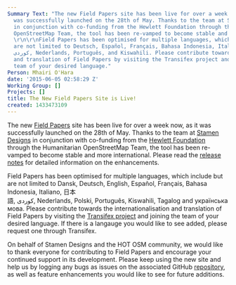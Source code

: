 ```yaml
---
Summary Text: "The new Field Papers site has been live for over a week now, as it
  was successfully launched on the 28th of May. Thanks to the team at Stamen Design
  in conjunction with co-funding from the Hewlett Foundation through the Humanitarian
  OpenStreetMap Team, the tool has been re-vamped to become stable and more international.
  \r\n\r\nField Papers has been optimised for multiple languages, which include but
  are not limited to Deutsch, Español, Français, Bahasa Indonesia, Italiano, 日本語,
  کوردی, Nederlands, Português, and Kiswahili. Please contribute towards the internationalisation
  and translation of Field Papers by visiting the Transifex project and joining the
  team of your desired language."
Person: Mhairi O'Hara
date: '2015-06-05 02:58:29 Z'
Working Group: []
Projects: []
title: The New Field Papers Site is Live!
created: 1433473109
---
```

<p>The new <a href="http://fieldpapers.org/">Field Papers</a> site has been live for over a week now, as it was successfully launched on the 28th of May. Thanks to the team at <a href="http://stamen.com/">Stamen Designs</a> in conjunction with co-funding from the <a href="http://www.hewlett.org/">Hewlett Foundation</a> through the Humanitarian OpenStreetMap Team, the tool has been re-vamped to become stable and more international. Please read the <a href="http://fieldpapers.tumblr.com/">release notes</a>&nbsp;for detailed information on the enhancements.</p><p>Field Papers has been optimised for multiple languages, which include but are not limited to&nbsp;Dansk,&nbsp;Deutsch,&nbsp;English,&nbsp;Español,&nbsp;Français,&nbsp;Bahasa Indonesia,&nbsp;Italiano,&nbsp;日本語,&nbsp;کوردی,&nbsp;Nederlands,&nbsp;Polski,&nbsp;Português,&nbsp;Kiswahili,&nbsp;Tagalog and&nbsp;українська мова. Please contribute towards the internationalisation and translation of Field Papers by visiting the <a href="https://www.transifex.com/projects/p/fieldpapers/">Transifex project</a> and joining the team of your desired language. If there is a langauge you would like to see added, please request one through Transifex.</p><p>On behalf of Stamen Designs and the HOT OSM community, we would like to thank everyone for contributing to Field Papers and encourage your continued support in its development. Please keep using the new site and help us by logging any bugs as issues on the associated GitHub <a href="https://github.com/stamen/fieldpapers/issues">repository</a>, as well as feature enhancements you would like to see for future additions.&nbsp;</p><p>&nbsp;</p><p>&nbsp;</p><div style="color: #222222; font-family: arial, sans-serif; font-size: 12.8000001907349px; line-height: normal;">&nbsp;</div><div style="color: #222222; font-family: arial, sans-serif; font-size: 12.8000001907349px; line-height: normal;">&nbsp;</div>
